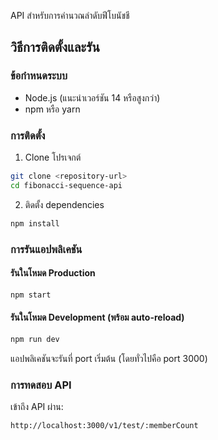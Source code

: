 

API สำหรับการคำนวณลำดับฟีโบนัชชี

## วิธีการติดตั้งและรัน

### ข้อกำหนดระบบ
- Node.js (แนะนำเวอร์ชัน 14 หรือสูงกว่า)
- npm หรือ yarn

### การติดตั้ง

1. Clone โปรเจกต์
```bash
git clone <repository-url>
cd fibonacci-sequence-api
```

2. ติดตั้ง dependencies
```bash
npm install
```

### การรันแอปพลิเคชัน

#### รันในโหมด Production
```bash
npm start
```

#### รันในโหมด Development (พร้อม auto-reload)
```bash
npm run dev
```

แอปพลิเคชันจะรันที่ port เริ่มต้น (โดยทั่วไปคือ port 3000)

### การทดสอบ API

เข้าถึง API ผ่าน:
```
http://localhost:3000/v1/test/:memberCount
```


